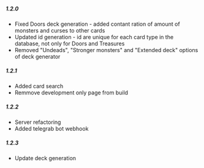 ##### 1.2.0

- Fixed Doors deck generation - added contant ration of amount of monsters and curses to other cards
- Updated id generation - id are unique for each card type in the database, not only for Doors and Treasures
- Removed "Undeads", "Stronger monsters" and "Extended deck" options of deck generator

##### 1.2.1

- Added card search
- Remmove development only page from build

##### 1.2.2

- Server refactoring
- Added telegrab bot webhook

##### 1.2.3

- Update deck generation
